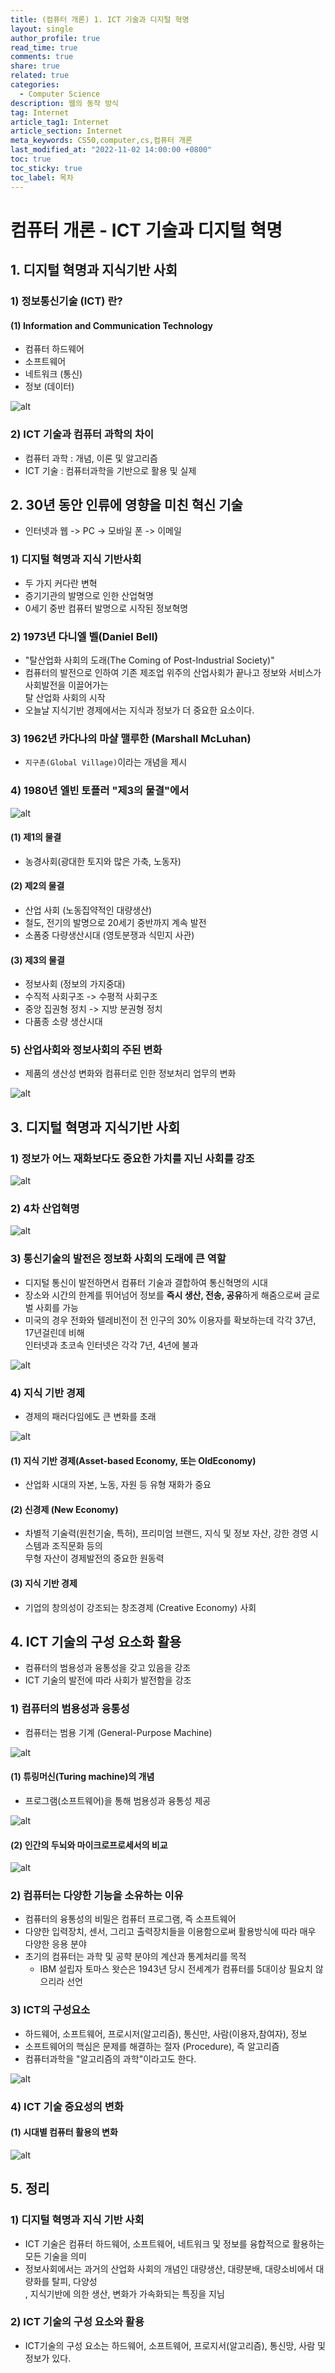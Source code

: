 ```yaml
---
title: (컴퓨터 개론) 1. ICT 기술과 디지털 혁명
layout: single
author_profile: true
read_time: true
comments: true
share: true
related: true
categories:
  - Computer Science
description: 웹의 동작 방식
tag: Internet
article_tag1: Internet
article_section: Internet
meta_keywords: CS50,computer,cs,컴퓨터 개론
last_modified_at: "2022-11-02 14:00:00 +0800"
toc: true
toc_sticky: true
toc_label: 목차
---
```


# 컴퓨터 개론 - ICT 기술과 디지털 혁명

## 1. 디지털 혁명과 지식기반 사회

### 1) 정보통신기술 (ICT) 란?

#### (1) Information and Communication Technology

- 컴퓨터 하드웨어
- 소프트웨어
- 네트워크 (통신)
- 정보 (데이터)

![alt](/assets/images/post/ComputerStudy/1.png)

### 2) ICT 기술과 컴퓨터 과학의 차이

- 컴퓨터 과학 : 개념, 이론 및 알고리즘
- ICT 기술 : 컴퓨터과학을 기반으로 활용 및 실제

## 2. 30년 동안 인류에 영향을 미친 혁신 기술

- 인터넷과 웹 -> PC -> 모바일 폰 -> 이메일

### 1) 디지털 혁명과 지식 기반사회

- 두 가지 커다란 변혁
- 증기기관의 발명으로 인한 산업혁명
- 0세기 중반 컴퓨터 발명으로 시작된 정보혁명

### 2) 1973년 다니엘 벨(Daniel Bell)

- "탈산업화 사회의 도래(The Coming of Post-Industrial Society)"
- 컴퓨터의 발전으로 인하여 기존 제조업 위주의 산업사회가 끝나고 정보와 서비스가 사회발전을 이끌어가는  
  탈 산업화 사회의 시작
- 오늘날 지식기반 경제에서는 지식과 정보가 더 중요한 요소이다.

### 3) 1962년 카다나의 마샬 맬루한 (Marshall McLuhan)

- `지구촌(Global Village)`이라는 개념을 제시

### 4) 1980년 엘빈 토플러 "제3의 물결"에서

![alt](/assets/images/post/ComputerStudy/2.png)

#### (1) 제1의 물결

- 농경사회(광대한 토지와 많은 가축, 노동자)

#### (2) 제2의 물결

- 산업 사회 (노동집약적인 대량생산)
- 철도, 전기의 발명으로 20세기 중반까지 계속 발전
- 소폼중 다량생산시대 (영토분쟁과 식민지 사관)

#### (3) 제3의 물결

- 정보사회 (정보의 가지중대)
- 수직적 사회구조 -> 수평적 사회구조
- 중앙 집권형 정치 -> 지방 분권형 정치
- 다품종 소량 생산시대

### 5) 산업사회와 정보사회의 주된 변화

- 제품의 생산성 변화와 컴퓨터로 인한 정보처리 업무의 변화

![alt](/assets/images/post/ComputerStudy/3.png)

## 3. 디지털 혁명과 지식기반 사회

### 1) 정보가 어느 재화보다도 중요한 가치를 지닌 사회를 강조

![alt](/assets/images/post/ComputerStudy/4.png)

### 2) 4차 산업혁명

![alt](/assets/images/post/ComputerStudy/5.png)

### 3) 통신기술의 발전은 정보화 사회의 도래에 큰 역할

- 디지털 통신이 발전하면서 컴퓨터 기술과 결합하여 통신혁명의 시대
- 장소와 시간의 한계를 뛰어넘어 정보를 **즉시 생산, 전송, 공유**하게 해줌으로써 글로벌 사회를 가능
- 미국의 경우 전화와 텔레비전이 전 인구의 30% 이용자를 확보하는데 각각 37년, 17년걸린데 비해  
  인터넷과 초코속 인터넷은 각각 7년, 4년에 불과

![alt](/assets/images/post/ComputerStudy/6.png)

### 4) 지식 기반 경제

- 경제의 패러다임에도 큰 변화를 초래

![alt](/assets/images/post/ComputerStudy/7.png)

#### (1) 지식 기반 경제(Asset-based Economy, 또는 OldEconomy)

- 산업화 시대의 자본, 노동, 자원 등 유형 재화가 중요

#### (2) 신경제 (New Economy)

- 차별적 기술력(원천기술, 특허), 프리미엄 브랜드, 지식 및 정보 자산, 강한 경영 시스템과 조직문화 등의  
  무형 자산이 경제발전의 중요한 원동력

#### (3) 지식 기반 경제

- 기업의 창의성이 강조되는 창조경제 (Creative Economy) 사회

## 4. ICT 기술의 구성 요소화 활용

- 컴퓨터의 범용성과 융통성을 갖고 있음을 강조
- ICT 기술의 발전에 따라 사회가 발전함을 강조

### 1) 컴퓨터의 범용성과 융통성

- 컴퓨터는 범용 기계 (General-Purpose Machine)

![alt](/assets/images/post/ComputerStudy/8.png)

#### (1) 튜링머신(Turing machine)의 개념

- 프로그램(소프트웨어)을 통해 범용성과 융통성 제공

![alt](/assets/images/post/ComputerStudy/9.png)

#### (2) 인간의 두뇌와 마이크로프로세서의 비교

![alt](/assets/images/post/ComputerStudy/10.png)

### 2) 컴퓨터는 다양한 기능을 소유하는 이유

- 컴퓨터의 융통성의 비밀은 컴퓨터 프로그램, 즉 소프트웨어
- 다양한 입력장치, 센서, 그리고 출력장치들을 이용함으로써 활용방식에 따라 매우 다양한 응용 분야
- 초기의 컴퓨터는 과학 및 공햑 분야의 계산과 통계처리를 목적
  - IBM 설립자 토마스 왓슨은 1943년 당시 전세계가 컴퓨터를 5대이상 필요치 않으리라 선언

### 3) ICT의 구성요소

- 하드웨어, 소프트웨어, 프로시저(알고리즘), 통신만, 사람(이용자,참여자), 정보
- 소프트웨어의 핵심은 문제를 해결하는 절자 (Procedure), 즉 알고리즘
- 컴퓨터과학을 "알고리즘의 과학"이라고도 한다.

![alt](/assets/images/post/ComputerStudy/11.png)

### 4) ICT 기술 중요성의 변화

#### (1) 시대별 컴퓨터 활용의 변화

![alt](/assets/images/post/ComputerStudy/12.png)

## 5. 정리

### 1) 디지털 혁명과 지식 기반 사회

- ICT 기술은 컴퓨터 하드웨어, 소프트웨어, 네트워크 및 정보를 융합적으로 활용하는 모든 기술을 의미
- 정보사회에서는 과거의 산업화 사회의 개념인 대량생산, 대량분배, 대량소비에서 대량화를 탈피, 다양성  
  , 지식기반에 의한 생산, 변화가 가속화되는 특징을 지님

### 2) ICT 기술의 구성 요소와 활용

- ICT기술의 구성 요소는 하드웨어, 소프트웨어, 프로지서(알고리즘), 통신망, 사람 및 정보가 있다.
